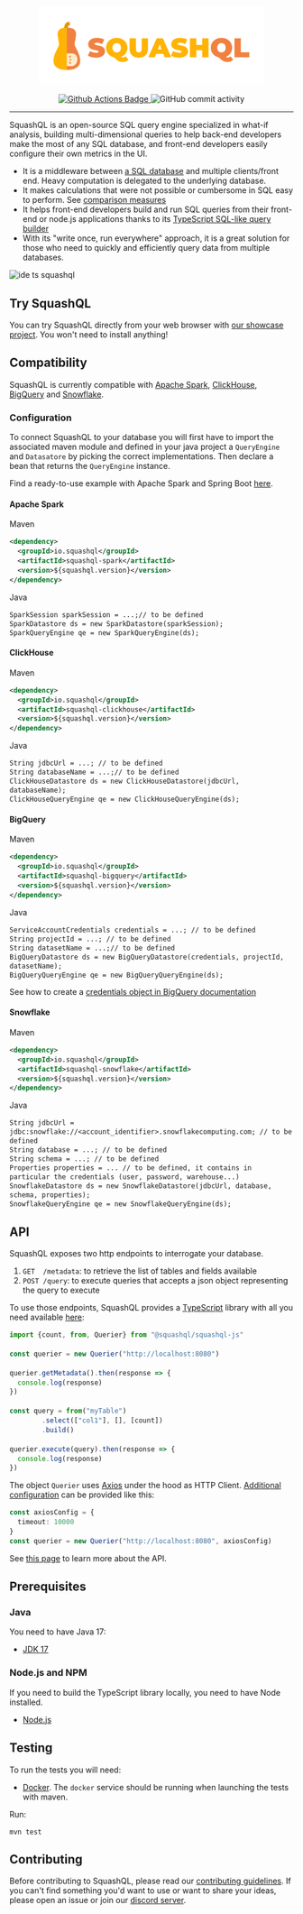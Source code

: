 <p align="center">
  <img width="400" src="./documentation/assets/logo_horizontal.svg">
</p>

<p align="center">
  <a href="https://github.com/squashql/squashql/actions">
    <img src="https://github.com/squashql/squashql/actions/workflows/ci.yml/badge.svg?branch=main" alt="Github Actions Badge">
  </a>
  <a>
    <img alt="GitHub commit activity" src="https://img.shields.io/github/commit-activity/m/squashql/squashql">
  </a>
</p>

---

SquashQL is an open-source SQL query engine specialized in what-if analysis, building multi-dimensional queries to help
back-end developers make the most of any SQL database, and front-end developers easily configure their own metrics in
the UI.

- It is a middleware between [a SQL database](#compatibility) and multiple clients/front end. Heavy computation is delegated to the underlying database. 
- It makes calculations that were not possible or cumbersome in SQL easy to perform. See [comparison measures](./QUERY.md#complex-comparison)
- It helps front-end developers build and run SQL queries from their front-end or node.js applications thanks to its [TypeScript SQL-like query builder](https://www.npmjs.com/package/@squashql/squashql-js) 
- With its "write once, run everywhere" approach, it is a great solution for those who need to quickly and efficiently query data from multiple databases.

![ide ts squashql](https://user-images.githubusercontent.com/5783183/215964358-37814efa-f315-4de5-97cd-cefce537caaa.gif)

## Try SquashQL

You can try SquashQL directly from your web browser with [our showcase project](https://github.com/squashql/squashql-showcase/blob/main/TUTORIAL.md). You won't need to install anything!

## Compatibility

SquashQL is currently compatible with [Apache Spark](https://spark.apache.org/), [ClickHouse](https://clickhouse.com/), [BigQuery](https://cloud.google.com/bigquery/) and [Snowflake](https://www.snowflake.com/en/). 

### Configuration

To connect SquashQL to your database you will first have to import the associated maven module and defined in your 
java project a `QueryEngine` and `Datasatore` by picking the correct implementations. Then declare a bean that returns 
the `QueryEngine` instance.

Find a ready-to-use example with Apache Spark and Spring Boot [here](https://github.com/squashql/squashql-showcase).

#### Apache Spark

Maven
```xml
<dependency>
  <groupId>io.squashql</groupId>
  <artifactId>squashql-spark</artifactId>
  <version>${squashql.version}</version>
</dependency>
```

Java
```
SparkSession sparkSession = ...;// to be defined
SparkDatastore ds = new SparkDatastore(sparkSession);
SparkQueryEngine qe = new SparkQueryEngine(ds);
```

#### ClickHouse

Maven
```xml
<dependency>
  <groupId>io.squashql</groupId>
  <artifactId>squashql-clickhouse</artifactId>
  <version>${squashql.version}</version>
</dependency>
```

Java
```
String jdbcUrl = ...; // to be defined
String databaseName = ...;// to be defined
ClickHouseDatastore ds = new ClickHouseDatastore(jdbcUrl, databaseName);
ClickHouseQueryEngine qe = new ClickHouseQueryEngine(ds);
```

#### BigQuery

Maven
```xml
<dependency>
  <groupId>io.squashql</groupId>
  <artifactId>squashql-bigquery</artifactId>
  <version>${squashql.version}</version>
</dependency>
```

Java
```
ServiceAccountCredentials credentials = ...; // to be defined
String projectId = ...; // to be defined
String datasetName = ...;// to be defined
BigQueryDatastore ds = new BigQueryDatastore(credentials, projectId, datasetName);
BigQueryQueryEngine qe = new BigQueryQueryEngine(ds);
```

See how to create a [credentials object in BigQuery documentation](https://cloud.google.com/bigquery/docs/authentication/service-account-file)

#### Snowflake

Maven
```xml
<dependency>
  <groupId>io.squashql</groupId>
  <artifactId>squashql-snowflake</artifactId>
  <version>${squashql.version}</version>
</dependency>
```

Java
```
String jdbcUrl = jdbc:snowflake://<account_identifier>.snowflakecomputing.com; // to be defined
String database = ...; // to be defined
String schema = ...; // to be defined
Properties properties = ... // to be defined, it contains in particular the credentials (user, password, warehouse...)
SnowflakeDatastore ds = new SnowflakeDatastore(jdbcUrl, database, schema, properties);
SnowflakeQueryEngine qe = new SnowflakeQueryEngine(ds);
```

## API

SquashQL exposes two http endpoints to interrogate your database.

1. `GET  /metadata`: to retrieve the list of tables and fields available
2. `POST /query`: to execute queries that accepts a json object representing the query to execute

To use those endpoints, SquashQL provides a [TypeScript](https://www.typescriptlang.org/) library with all you need available [here](https://www.npmjs.com/package/@squashql/squashql-js):

```typescript
import {count, from, Querier} from "@squashql/squashql-js"

const querier = new Querier("http://localhost:8080")

querier.getMetadata().then(response => {
  console.log(response)
})

const query = from("myTable")
        .select(["col1"], [], [count])
        .build()

querier.execute(query).then(response => {
  console.log(response)
})
```

The object `Querier` uses [Axios](https://axios-http.com/) under the hood as HTTP
Client. [Additional configuration](https://axios-http.com/docs/req_config) can be
provided like this:

```typescript
const axiosConfig = {
  timeout: 10000
}
const querier = new Querier("http://localhost:8080", axiosConfig)
```

See [this page](./QUERY.md) to learn more about the API.

## Prerequisites

### Java

You need to have Java 17:

- [JDK 17](https://openjdk.java.net/projects/jdk/17/)

### Node.js and NPM

If you need to build the TypeScript library locally, you need to have Node installed.

- [Node.js](https://nodejs.org/)

## Testing

To run the tests you will need:

- [Docker](https://www.docker.com/). The `docker` service should be running when launching the tests with maven.

Run:

```
mvn test
```

## Contributing

Before contributing to SquashQL, please read our [contributing guidelines](CONTRIBUTING.md). 
If you can't find something you'd want to use or want to share your ideas, please open an issue or join our [discord server](https://discord.gg/p7dg2wEwFs).
